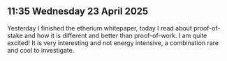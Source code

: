 ## 11:35 Wednesday 23 April 2025
Yesterday I finished the etherium whitepaper, today I read about proof-of-stake and how it is different and better than proof-of-work.
I am quite excited! It is very interesting and not energy intensive, a combination rare and cool to investigate.